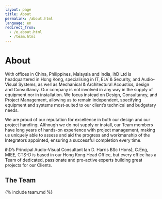 ```yaml
---
layout: page
title: About
permalink: /about.html
language: en
redirect_from:
  - /e_about.html
  - /team.html
---
```


# About

With offices in China, Philippines, Malaysia and India, ihD Ltd is headquartered in Hong Kong, specialising in IT, ELV & Security, and Audio-Visual Systems, as well as Mechanical & Architectural Acoustics, design and Consultancy. Our company is not involved in any way in the supply of equipment nor in installation. We focus instead on Design, Consultancy, and Project Management, allowing us to remain independent, specifying equipment and systems most-suited to our client’s technical and budgetary needs.

We are proud of our reputation for excellence in both our design and our project handling. Although we do not supply or install, our Team members have long years of hands-on experience with project management, making us uniquely able to assess and aid the progress and workmanship of the Integrators appointed, ensuring a successful completion every time.

ihD’s Principal Audio-Visual Consultant Ian D. Harris BSc (Hons), C.Eng, MIEE, CTS-D is based in our Hong Kong Head Office, but every office has a Team of dedicated, passionate and pro-active experts building great projects for our Clients.

## The Team

{% include team.md %}
